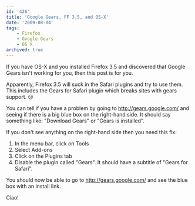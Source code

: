 ```yaml
---
id: '426'
title: 'Google Gears, FF 3.5, and OS-X'
date: '2009-08-04'
tags:
    - Firefox
    - Google Gears
    - OS X
archived: true
---
```


If you have OS-X and you installed Firefox 3.5 and discovered that Google
Gears isn't working for you, then this post is for you.

Apparently, Firefox 3.5 will suck in the Safari plugins and try to use them.
This includes the Gears for Safari plugin which breaks sites with gears
support. :confused:

You can tell if you have a problem by going to <http://gears.google.com/> and
seeing if there is a big blue box on the right-hand side. It should say
something like: "Download Gears" or "Gears is installed".

If you don't see anything on the right-hand side then you need this fix:

1.  In the menu bar, click on Tools
2.  Select Add-ons
3.  Click on the Plugins tab
4.  Disable the plugin called "Gears". It should have a subtitle of "Gears for
    Safari".

You should now be able to go to <http://gears.google.com/> and see the blue
box with an install link.

Ciao!
